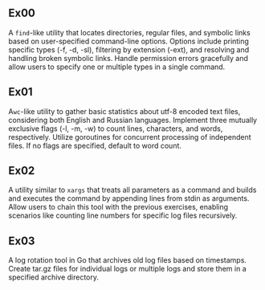## Ex00
A `find`-like utility that locates directories, regular files, and symbolic links 
based on user-specified command-line options. Options include printing specific 
types (-f, -d, -sl), filtering by extension (-ext), and resolving and handling broken 
symbolic links. Handle permission errors gracefully and allow users to specify one or 
multiple types in a single command.

## Ex01
A`wc`-like utility to gather basic statistics about utf-8 encoded text files, 
considering both English and Russian languages. Implement three mutually exclusive 
flags (-l, -m, -w) to count lines, characters, and words, respectively. Utilize 
goroutines for concurrent processing of independent files. If no flags are specified, 
default to word count.

## Ex02
A utility similar to `xargs` that treats all parameters as a command and builds and 
executes the command by appending lines from stdin as arguments. Allow users to chain 
this tool with the previous exercises, enabling scenarios like counting line numbers 
for specific log files recursively.

## Ex03
A log rotation tool in Go that archives old log files based on timestamps. Create 
tar.gz files for individual logs or multiple logs and store them in a specified archive 
directory.

